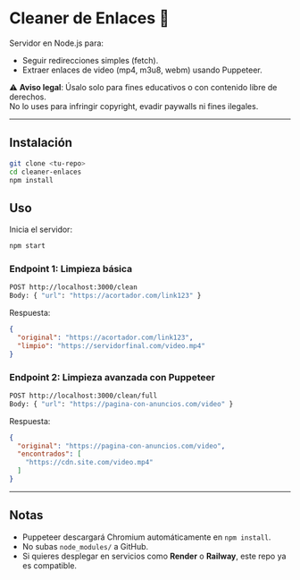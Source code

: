 # Cleaner de Enlaces 🚀

Servidor en Node.js para:
- Seguir redirecciones simples (fetch).
- Extraer enlaces de video (mp4, m3u8, webm) usando Puppeteer.

⚠️ **Aviso legal**: Úsalo solo para fines educativos o con contenido libre de derechos.  
No lo uses para infringir copyright, evadir paywalls ni fines ilegales.

---

## Instalación
```bash
git clone <tu-repo>
cd cleaner-enlaces
npm install
```

## Uso
Inicia el servidor:
```bash
npm start
```

### Endpoint 1: Limpieza básica
```bash
POST http://localhost:3000/clean
Body: { "url": "https://acortador.com/link123" }
```
Respuesta:
```json
{
  "original": "https://acortador.com/link123",
  "limpio": "https://servidorfinal.com/video.mp4"
}
```

### Endpoint 2: Limpieza avanzada con Puppeteer
```bash
POST http://localhost:3000/clean/full
Body: { "url": "https://pagina-con-anuncios.com/video" }
```
Respuesta:
```json
{
  "original": "https://pagina-con-anuncios.com/video",
  "encontrados": [
    "https://cdn.site.com/video.mp4"
  ]
}
```

---

## Notas
- Puppeteer descargará Chromium automáticamente en `npm install`.
- No subas `node_modules/` a GitHub.
- Si quieres desplegar en servicios como **Render** o **Railway**, este repo ya es compatible.
